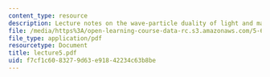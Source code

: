```yaml
---
content_type: resource
description: Lecture notes on the wave-particle duality of light and matter.
file: /media/https%3A/open-learning-course-data-rc.s3.amazonaws.com/5-61-physical-chemistry-fall-2007/f7cf1c6083279d63e91842234c63b8be_lecture5.pdf
file_type: application/pdf
resourcetype: Document
title: lecture5.pdf
uid: f7cf1c60-8327-9d63-e918-42234c63b8be
---
```


